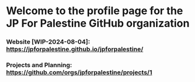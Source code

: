 # Welcome to the profile page for the JP For Palestine GitHub organization  

### Website [WIP-2024-08-04]: https://jpforpalestine.github.io/jpforpalestine/

### Projects and Planning: https://github.com/orgs/jpforpalestine/projects/1


